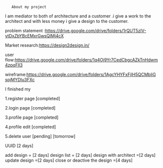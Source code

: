        About my project

I am mediator to both of architecture and a customer .i give a work to the architect and with less money i give a design to the customer.

problem statement :https://drive.google.com/drive/folders/1rQUT5zlV-ytDxZbYBcEMxrGwsQIMj4cX

Market research:https://design2design.in/

user flow:https://drive.google.com/drive/folders/1q4Oj9Yr7CedCbgcAZkTnHdwm4zpqFll3

wireframe:https://drive.google.com/drive/folders/1AgcYHYFxFjlH5QCMbliGspjMYDlu3FXc

I finished my

1.register page [completed]

2.login page [completed]

3.profile page [completed]

4.profile edit [completed]

5.delete user [pending] [tomorrow]

UUID [2 days]

add design = [2 days]
design list = [2 days]
design with architect =[2 days]
update design =[2 days]
close or deactive the design =[4 days]
